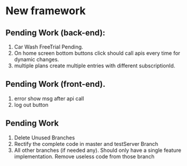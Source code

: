 # New framework


## Pending Work (back-end):
1. Car Wash FreeTrial Pending.
2. On home screen bottom buttons click should call apis every time for dynamic changes. 
3. multiple plans create multiple entries with different subscriptionId.


## Pending Work (front-end).
1. error show msg after api call 
2. log out button 


## Pending Work 
1. Delete Unused Branches
2. Rectify the complete code in master and testServer Branch
3. All other branches (if needed any). Should only have a single feature implementation. Remove useless code from those branch